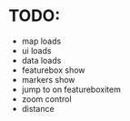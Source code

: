# TODO:
* map loads
* ui loads
* data loads
* featurebox show
* markers show
* jump to on featureboxitem
* zoom control
* distance

